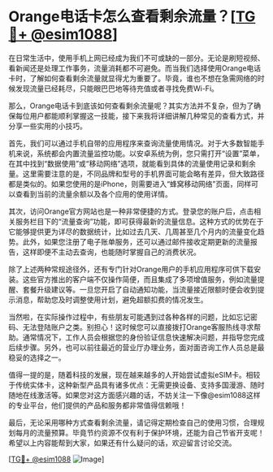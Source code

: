 # Orange电话卡怎么查看剩余流量？[[TG💪+ @esim1088](https://t.me/s/esim1088)]

在日常生活中，使用手机上网已经成为我们不可或缺的一部分。无论是刷短视频、看新闻还是处理工作事务，流量消耗都不可避免。而当我们选择使用Orange电话卡时，了解如何查看剩余流量就显得尤为重要了。毕竟，谁也不想在急需网络的时候发现流量已经耗尽，只能眼巴巴地等待充值或者寻找免费Wi-Fi。

那么，Orange电话卡到底该如何查看剩余流量呢？其实方法并不复杂，但为了确保每位用户都能顺利掌握这一技能，接下来我将详细讲解几种常见的查看方式，并分享一些实用的小技巧。

首先，我们可以通过手机自带的应用程序来查询流量使用情况。对于大多数智能手机来说，系统都会内置流量监控功能。以安卓系统为例，您只需打开“设置”菜单，在其中找到“数据使用”或“移动网络”选项，就能看到具体的流量使用记录和剩余量。这里需要注意的是，不同品牌和型号的手机界面可能会略有差异，但大致路径都是类似的。如果您使用的是iPhone，则需要进入“蜂窝移动网络”页面，同样可以查看到当前的流量余额以及各个应用的使用详情。

其次，访问Orange官方网站也是一种非常便捷的方式。登录您的账户后，点击相关服务栏目下的“流量查询”功能，即可获得最新的流量信息。这种方式的优势在于它能够提供更为详尽的数据统计，比如过去几天、几周甚至几个月内的流量变化趋势。此外，如果您注册了电子账单服务，还可以通过邮件接收定期更新的流量报告，这样即便不主动去查询，也能随时掌握自己的消费状况。

除了上述两种常规途径外，还有专门针对Orange用户的手机应用程序可供下载安装。这些官方推出的客户端不仅操作简便，而且集成了多项增值服务，例如流量提醒、套餐升级建议等。一旦您开启了自动通知功能，当流量接近限额时便会收到提示消息，帮助您及时调整使用计划，避免超额扣费的情况发生。

当然啦，在实际操作过程中，有些朋友可能遇到过各种各样的问题，比如忘记密码、无法登陆账户之类。别担心！这时候您可以直接拨打Orange客服热线寻求帮助。通常情况下，工作人员会根据您的身份验证信息快速解决问题，并指导您完成后续步骤。另外，也可以前往最近的营业厅办理业务，面对面咨询工作人员总是最稳妥的选择之一。

值得一提的是，随着科技的发展，现在越来越多的人开始尝试虚拟eSIM卡。相较于传统实体卡，这种新型产品具有诸多优点：无需更换设备、支持多国漫游、随时随地在线激活等。如果您对这方面感兴趣的话，不妨关注一下像@esim1088这样的专业平台，他们提供的产品和服务都非常值得信赖哦！

最后，无论采用哪种方式查看剩余流量，请记得定期检查自己的使用习惯，合理规划每月的流量预算。毕竟节约资源不仅有利于保护环境，还能为自己节省开支呢！希望以上内容能帮到大家，如果还有什么疑问的话，欢迎留言讨论交流。

[[TG💪+ @esim1088](https://t.me/s/esim1088) ![Image](https://i.postimg.cc/4NQfJmqS/Snipaste-2025-05-13-00-14-12.png)]